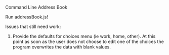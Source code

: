 Command Line Address Book

Run addressBook.js!

Issues that still need work:

1. Provide the defaults for choices menu (ie work, home, other). At this point as soon as the user does not choose to edit one of the choices the program overwrites the data with blank values.